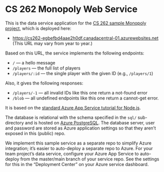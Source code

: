 # CS 262 Monopoly Web Service

This is the data service application for the
[CS 262 sample Monopoly project](https://github.com/calvin-cs262-organization/monopoly-project),
 which is deployed here:

- <https://cs262-egbefbd4aae2h0df.canadacentral-01.azurewebsites.net><br>(This URL may vary from year to year.)

Based on this URL, the service implements the following endpoints:

- `/` &mdash; a hello message
- `/players` &mdash; the full list of players
- `/players/:id` &mdash; the single player with the given ID (e.g., `/players/1`)

Also, it gives the following responses:

- `/players/-1` &mdash; all invalid IDs like this one return a not-found error
- `/blob` &mdash; all undefined endpoints like this one return a cannot-get error.

It is based on the [standard Azure App Service tutorial for Node.js](https://learn.microsoft.com/en-us/azure/app-service/quickstart-nodejs?tabs=linux&pivots=development-environment-cli).

The database is relational with the schema specified in the `sql/` sub-directory
and is hosted on [Azure PostgreSQL](https://azure.microsoft.com/en-us/products/postgresql/).
The database server, user and password are stored as Azure application settings so that they
aren&rsquo;t exposed in this (public) repo.

We implement this sample service as a separate repo to simplify Azure integration;
it&rsquo;s easier to auto-deploy a separate repo to Azure. For your team project&rsquo;s
data service, configure your Azure App Service to auto-deploy from the master/main branch
of your service repo. See the settings for this in the &ldquo;Deployment Center&rdquo;
on your Azure service dashboard.
